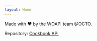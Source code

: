 ```yaml
---
layout: Home
---
```


Made with :heart: by the WOAPI team @OCTO.

Repository: [Cookbook API](https://github.com/octo-woapi/cookbook)
